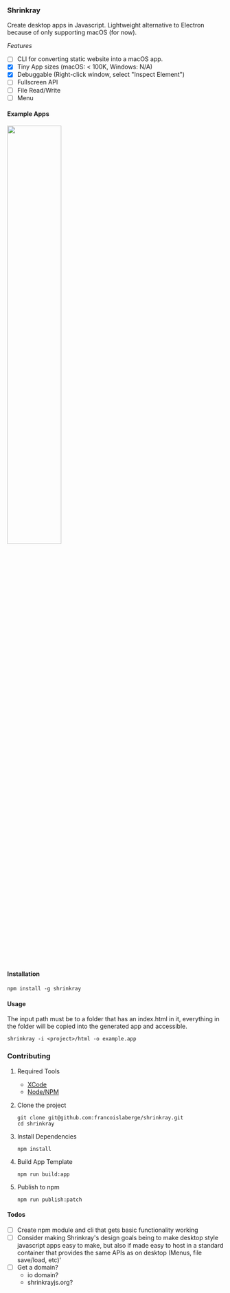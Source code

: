 ### Shrinkray
Create desktop apps in Javascript. Lightweight alternative to Electron because of only supporting macOS (for now).

*Features*
 - [ ] CLI for converting static website into a macOS app.
 - [x] Tiny App sizes (macOS: < 100K, Windows: N/A)
 - [x] Debuggable (Right-click window, select "Inspect Element")
 - [ ] Fullscreen API
 - [ ] File Read/Write
 - [ ] Menu

#### Example Apps

<a href="https://github.com/francoislaberge/regulex/releases/download/v1.0.0/regulex.app.zip">
  <img src="http://francoislaberge.com/shrinkray/images/regulex-app.png" width="50%"/>
</a>

#### Installation

```
npm install -g shrinkray
```

#### Usage
The input path must be to a folder that has an index.html in it, everything in the folder
will be copied into the generated app and accessible.

```
shrinkray -i <project>/html -o example.app
```

### Contributing

 1. Required Tools
     - [XCode](https://developer.apple.com/xcode/)
     - [Node/NPM](https://nodejs.org/en/download/)
 2. Clone the project
        
        git clone git@github.com:francoislaberge/shrinkray.git
        cd shrinkray
        
 3. Install Dependencies
        
        npm install
        
 4. Build App Template
        
        npm run build:app
        
 5. Publish to npm
        
        npm run publish:patch

#### Todos
  - [ ] Create npm module and cli that gets basic functionality working
  - [ ] Consider making Shrinkray's design goals being to make desktop style javascript apps easy to make, but also if made
        easy to host in a standard container that provides the same APIs as on desktop (Menus, file save/load, etc)'
  - [ ] Get a domain?
    - io domain?
    - shrinkrayjs.org?
